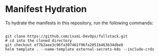 
# Manifest Hydration

To hydrate the manifests in this repository, run the following commands:

```shell

git clone https://github.com/ixxeL-DevOps/fullstack.git
# cd into the cloned directory
git checkout ef7b2aee3c96fa307461f96fa2051b463b34dbe8
helm template . --name-template external-secrets-k0s --include-crds
```